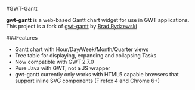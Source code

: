 #GWT-Gantt

**gwt-gantt** is a web-based Gantt chart widget for use in GWT applications. This project is a fork of [gwt-gantt](https://code.google.com/p/gwtgantt/) by [Brad Rydzewski](https://plus.google.com/+BradRydzewski)

###Features

* Gantt chart with Hour/Day/Week/Month/Quarter views
* Tree table for displaying, expanding and collapsing Tasks
* Now compatible with GWT 2.7.0
* Pure Java with GWT, not a JS wrapper
* gwt-gantt currently only works with HTML5 capable browsers that support inline SVG components (Firefox 4 and Chrome 6+)

